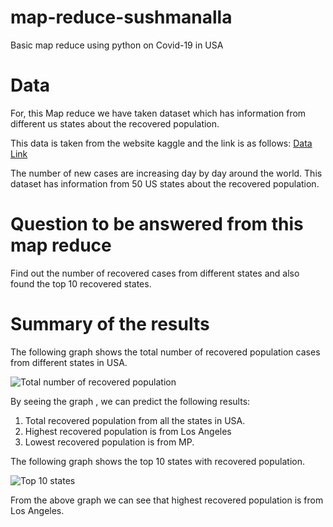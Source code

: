 # map-reduce-sushmanalla
Basic map reduce using python on Covid-19 in USA

# Data

For, this Map reduce we have taken dataset which has information from different us states about the recovered population.

This data is taken from the website kaggle and the link is as follows: 
[Data Link](https://www.kaggle.com/sudalairajkumar/covid19-in-usa)

The number of new cases are increasing day by day around the world. This dataset has information from 50 US states about the recovered population.

# Question to be answered from this map reduce

Find out the number of recovered cases from different states and also found the top 10 recovered states.

# Summary of the results

The following graph shows the total number of recovered population cases from different states in USA.

![Total number of recovered population ](https://user-images.githubusercontent.com/77800401/152587990-7c9a9e32-ec3c-4e64-a6c6-94adf3d02314.png)

By seeing the graph , we can predict the following results:

1. Total recovered population from all the states in USA.
2. Highest recovered population is from Los Angeles
3. Lowest recovered population is from MP.

The following graph shows the top 10 states with recovered population.

![Top 10 states](https://user-images.githubusercontent.com/77800401/152588292-2e2e6b25-20b9-4db6-b70e-39f053ecc603.png)

From the above graph we can see that highest recovered population is from Los Angeles.
